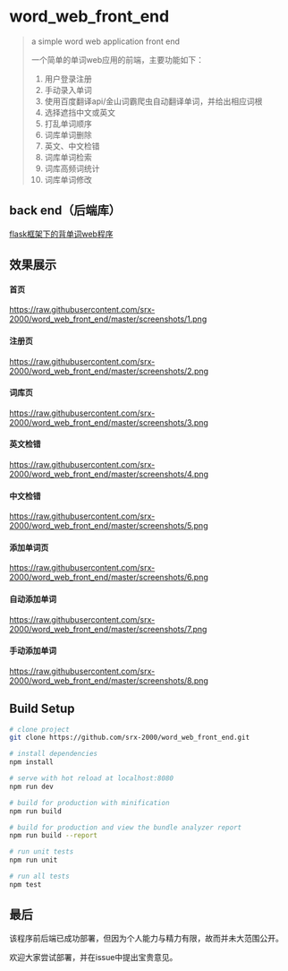 # word_web_front_end

> a simple word web application front end
>
> 一个简单的单词web应用的前端，主要功能如下：
>
> 1. 用户登录注册
> 2. 手动录入单词
> 3. 使用百度翻译api/金山词霸爬虫自动翻译单词，并给出相应词根
> 4. 选择遮挡中文或英文
> 5. 打乱单词顺序
> 6. 词库单词删除
> 7. 英文、中文检错
> 8. 词库单词检索
> 9. 词库高频词统计
> 10. 词库单词修改

## back end（后端库）

[flask框架下的背单词web程序](https://github.com/srx-2000/word_web)

## 效果展示

#### 首页

https://raw.githubusercontent.com/srx-2000/word_web_front_end/master/screenshots/1.png

#### 注册页

https://raw.githubusercontent.com/srx-2000/word_web_front_end/master/screenshots/2.png

#### 词库页

https://raw.githubusercontent.com/srx-2000/word_web_front_end/master/screenshots/3.png

#### 英文检错

https://raw.githubusercontent.com/srx-2000/word_web_front_end/master/screenshots/4.png

#### 中文检错

https://raw.githubusercontent.com/srx-2000/word_web_front_end/master/screenshots/5.png

#### 添加单词页

https://raw.githubusercontent.com/srx-2000/word_web_front_end/master/screenshots/6.png

#### 自动添加单词

https://raw.githubusercontent.com/srx-2000/word_web_front_end/master/screenshots/7.png

#### 手动添加单词

https://raw.githubusercontent.com/srx-2000/word_web_front_end/master/screenshots/8.png

## Build Setup

``` bash
# clone project
git clone https://github.com/srx-2000/word_web_front_end.git

# install dependencies
npm install

# serve with hot reload at localhost:8080
npm run dev

# build for production with minification
npm run build

# build for production and view the bundle analyzer report
npm run build --report

# run unit tests
npm run unit

# run all tests
npm test
```

## 最后

该程序前后端已成功部署，但因为个人能力与精力有限，故而并未大范围公开。

欢迎大家尝试部署，并在issue中提出宝贵意见。